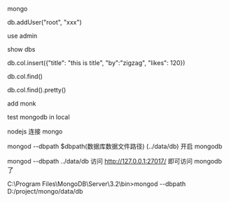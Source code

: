 mongo

db.addUser("root", "xxx")

use admin

show dbs

db.col.insert({"title": "this is title", "by":"zigzag", "likes": 120})

db.col.find()

db.col.find().pretty() 

add monk

test mongodb in local

nodejs 连接 mongo

mongod --dbpath $dbpath(数据库数据文件路径) (../data/db)  开启 mongodb 

mongod --dbpath ../data/db       访问 http://127.0.0.1:27017/ 即可访问 mongodb 了

C:\Program Files\MongoDB\Server\3.2\bin>mongod --dbpath D:/project/mongo/data/db